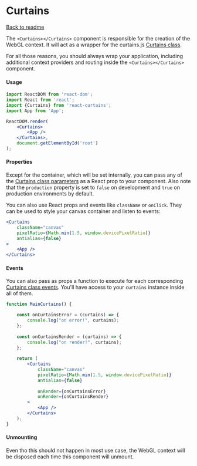 <h1>Curtains</h1>

[Back to readme](README.md)

The `<Curtains></Curtains>` component is responsible for the creation of the WebGL context. It will act as a wrapper for the curtains.js <a href="https://www.curtainsjs.com/curtains-class.html">Curtains class</a>.

For all those reasons, you should always wrap your application, including additional context providers and routing inside the `<Curtains></Curtains>` component.

#### Usage

```jsx
import ReactDOM from 'react-dom';
import React from 'react';
import {Curtains} from 'react-curtains';
import App from 'App';

ReactDOM.render(
    <Curtains>
        <App />
    </Curtains>,
    document.getElementById('root')
);
```

#### Properties

Except for the container, which will be set internally, you can pass any of the <a href="https://www.curtainsjs.com/curtains-class.html#curtains-init-params">Curtains class parameters</a> as a React prop to your component.
Also note that the `production` property is set to `false` on development and `true` on production environments by default.

You can also use React props and events like `className` or `onClick`. They can be used to style your canvas container and listen to events:

```jsx
<Curtains
    className="canvas"
    pixelRatio={Math.min(1.5, window.devicePixelRatio)}
    antialias={false}
>
    <App />
</Curtains>
```

#### Events

You can also pass as props a function to execute for each corresponding <a href="https://www.curtainsjs.com/curtains-class.html#events">Curtains class events</a>. You'll have access to your `curtains` instance inside all of them.

```jsx
function MainCurtains() {

    const onCurtainsError = (curtains) => {
        console.log("on error!", curtains);
    };
    
    const onCurtainsRender = (curtains) => {
        console.log("on render!", curtains);
    };
    
    return (
        <Curtains
            className="canvas"
            pixelRatio={Math.min(1.5, window.devicePixelRatio)}
            antialias={false}
            
            onRender={onCurtainsError}
            onRender={onCurtainsRender}
        >
            <App />
        </Curtains>
    );
}
```

#### Unmounting

Even tho this should not happen in most use case, the WebGL context will be disposed each time this component will unmount.